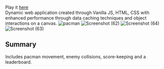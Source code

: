 Play it [here](https://arthurshk.github.io/JS-Pacmanz/)
<br>
Dynamic web application created through Vanilla JS, HTML, CSS with enhanced performance through data caching techniques and object interactions on a canvas.
![pacman](https://github.com/arthurshk/JS-Pacman/assets/135430504/dd196d85-596e-4fac-b71d-271cd1e586f4)
![Screenshot (62)](https://github.com/arthurshk/JS-Pacman/assets/135430504/33068913-ca89-41d4-aadc-7f1bc4adb81c)
![Screenshot (64)](https://github.com/arthurshk/JS-Pacman/assets/135430504/a7b9599e-15c0-4c44-9a23-f7969aa44488)
![Screenshot (63)](https://github.com/arthurshk/JS-Pacman/assets/135430504/fbc0241a-8bb4-4f91-add0-b64e82f46c09)

## Summary
Includes pacman movement, enemy collisions, score-keeping and a leaderboard. 
